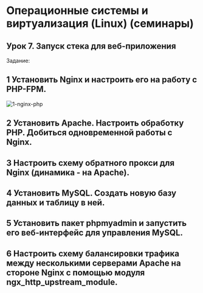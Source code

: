 # Операционные системы и виртуализация (Linux) (семинары)

## Урок 7. Запуск стека для веб-приложения

Задание:

## 1 Установить Nginx и настроить его на работу с PHP-FPM.

![1-nginx-php](file://1-nginx-php/)

## 2 Установить Apache. Настроить обработку PHP. Добиться одновременной работы с Nginx.

## 3 Настроить схему обратного прокси для Nginx (динамика - на Apache).

## 4 Установить MySQL. Создать новую базу данных и таблицу в ней.

## 5 Установить пакет phpmyadmin и запустить его веб-интерфейс для управления MySQL.

## 6 Настроить схему балансировки трафика между несколькими серверами Apache на стороне Nginx с помощью модуля ngx_http_upstream_module.
